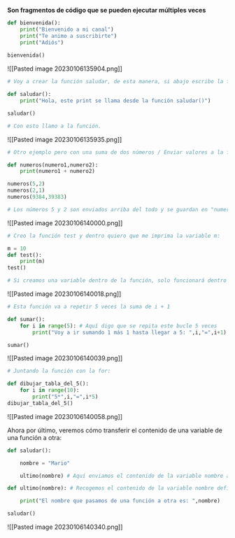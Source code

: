 **Son fragmentos de código que se pueden ejecutar múltiples veces**
```python
def bienvenida():
    print("Bienvenido a mi canal")
    print("Te animo a suscribirte")
    print("Adiós")
    
bienvenida()
```
![[Pasted image 20230106135904.png]]

```python
# Voy a crear la función saludar, de esta manera, si abajo escribo la función con sus dos paréntesis, se va a ejecutar el comando que tengo dentro de la función:

def saludar():
    print("Hola, este print se llama desde la función saludar()")

saludar()

# Con esto llamo a la función.
```

![[Pasted image 20230106135935.png]]

```python
# Otro ejemplo pero con una suma de dos números / Enviar valores a la función:

def numeros(numero1,numero2):
    print(numero1 + numero2)

numeros(5,2)
numeros(2,1)
numeros(9384,39383)

# Los números 5 y 2 son enviados arriba del todo y se guardan en "numeros"
```

![[Pasted image 20230106140000.png]]

```python
# Creo la función test y dentro quiero que me imprima la variable m:

m = 10
def test():
    print(m)
test()

# Si creamos una variable dentro de la función, solo funcionará dentro de esa función.
```

![[Pasted image 20230106140018.png]]

```python
# Esta función va a repetir 5 veces la suma de i + 1

def sumar():
    for i in range(5): # Aquí digo que se repita este bucle 5 veces
        print("Voy a ir sumando 1 más 1 hasta llegar a 5: ",i,"=",i+1) # Aquí digo que i va a ser a i + 1; como esto se repetirá 5 veces, acabará valiendo 5.

sumar()
```

![[Pasted image 20230106140039.png]]

```python
# Juntando la función con la for:

def dibujar_tabla_del_5():
    for i in range(10):
        print("5*",i,"=",i*5)
dibujar_tabla_del_5()
```

![[Pasted image 20230106140058.png]]

Ahora por último, veremos cómo transferir el contenido de una variable de una función a otra:

```python
def saludar():

    nombre = "Mario"

    ultimo(nombre) # Aquí enviamos el contenido de la variable nombre a la siguiente función.

def ultimo(nombre): # Recogemos el contenido de la variable nombre definida dentro de la función anterior para poder utilizarla en esta otra.

    print("El nombre que pasamos de una función a otra es: ",nombre)

saludar()
```

![[Pasted image 20230106140340.png]]



